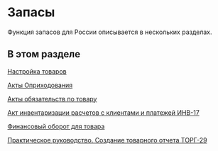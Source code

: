 # Запасы

 Функция запасов для России описывается в нескольких разделах.

 

## В этом разделе

 

[Настройка товаров]()

[Акты Оприходования]()

[Акты обязательств по товару]()

[Акт инвентаризации расчетов с клиентами и платежей ИНВ-17]()

[Финансовый оборот для товара]()

[Практическое руководство. Создание товарного отчета ТОРГ-29]()

